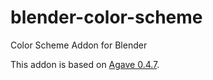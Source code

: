 # blender-color-scheme
Color Scheme Addon for Blender

This addon is based on [Agave 0.4.7](https://web.archive.org/web/20170327063642/http://home.gna.org/colorscheme/).
